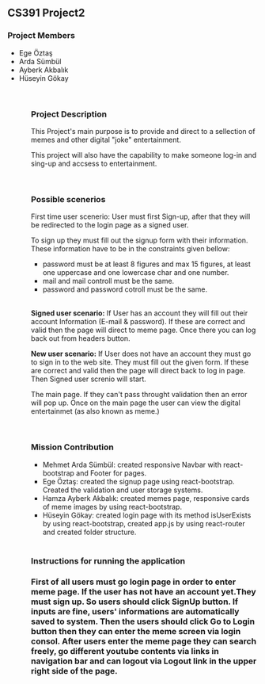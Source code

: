 <h2>CS391 Project2</h2>

<h3>Project Members</h3>
<ul>
  <li>Ege Öztaş</li>
  <li>Arda Sümbül</li>
  <li>Ayberk Akbalık</li>
  <li>Hüseyin Gökay</li>
<ul>

<br />
  
<h3>Project Description</h3>
<p>This Project's main purpose is to provide and direct to a sellection of memes and other digital "joke" entertainment.</p>

<p>This project will also have the capability to make someone log-in and sing-up and accsess to entertainment.</p>

<br />

<h3>Possible scenerios</h3>
<p>First time user scenerio: User must first Sign-up, after that they will be redirected to the login page as a signed user.</p>

<p>To sign up they must fill out the signup form with their information. These information have to be in the constraints given bellow:</p>
  <ul>
  <li>password must be at least 8 figures and max 15 figures, at least one uppercase and one lowercase char and one number.</li>
  <li>mail and mail controll must be the same.</li>
  <li>password and password cotroll must be the same.</li>
  </ul>
  <br />
<p><strong>Signed user scenario:</strong> If User has an account they will fill out their account Information (E-mail & password). If these are correct and valid then the page will direct to meme page. Once there you can log back out from headers button.</p>
<p><strong>New user scenario:</strong> If User does not have an account they must go to sign in to the web site. They must fill out the given form. If these are correct and valid then the page will direct back to log in page. Then Signed user screnio will start.</p>

The main page. If they can't pass throught validation then an error will pop up.
Once on the main page the user can view the digital entertainmet (as also known as meme.)

<br />

<h3>Mission Contribution</h3>
<ul>
  <li>Mehmet Arda Sümbül: created responsive Navbar with react-bootstrap and Footer for pages.</li>
  <li>Ege Öztaş: created the signup page using react-bootstrap. Created the validation and user storage systems.</li>
  <li>Hamza Ayberk Akbalık: created memes page, responsive cards of meme images by using react-bootstrap.</li> 
  <li>Hüseyin Gökay: created login page with its method isUserExists by using react-bootstrap, created app.js by using react-router and created folder structure. </li>
</ul>

<br />

<h3>Instructions for running the application<h3>
  <p>First of all users must go login page in order to enter meme page. If the user has not have an account yet.They must sign up. So users should click SignUp button. If inputs are fine, users' informations are automatically saved to system. Then the users should click Go to Login button then they can enter the meme screen via login consol. After users enter the meme page they can search freely, go different youtube contents via links in navigation bar and can logout via Logout link in the upper right side of the page.<p>  
